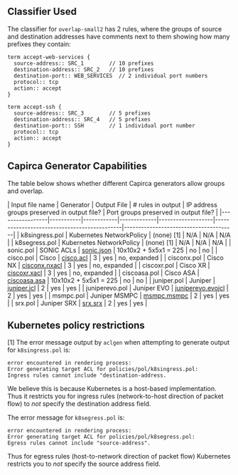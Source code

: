 ## Classifier Used

The classifier for `overlap-small2` has 2 rules, where the groups of
source and destination addresses have comments next to them showing
how many prefixes they contain:

```
term accept-web-services {
  source-address:: SRC_1        // 10 prefixes
  destination-address:: SRC_2   // 10 prefixes
  destination-port:: WEB_SERVICES  // 2 individual port numbers
  protocol:: tcp
  action:: accept
}

term accept-ssh {
  source-address:: SRC_3        // 5 prefixes
  destination-address:: SRC_4   // 5 prefixes
  destination-port:: SSH        // 1 individual port number
  protocol:: tcp
  action:: accept
}
```

## Capirca Generator Capabilities

The table below shows whether different Capirca generators allow
groups and overlap.

| Input file name | Generator | Output File | # rules in output | IP address groups preserved in output file? | Port groups preserved in output file? |
|-----------------|-----------|------------|-------------|-------------------|---------------------------------------------|---------------------------------------|
| k8singress.pol | Kubernetes NetworkPolicy | (none) [1] | N/A | N/A | N/A |
| k8segress.pol | Kubernetes NetworkPolicy | (none) [1] | N/A | N/A | N/A |
| sonic.pol | SONiC ACLs | [sonic.json](sonic.json) | 10x10x2 + 5x5x1 = 225 | no | no |
| cisco.pol | Cisco | [cisco.acl](cisco.acl) | 3 | yes | no, expanded |
| cisconx.pol | Cisco NX | [cisconx.nxacl](cisconx.nxacl) | 3 | yes | no, expanded |
| ciscoxr.pol | Cisco XR | [ciscoxr.xacl](ciscoxr.xacl) | 3 | yes | no, expanded |
| ciscoasa.pol | Cisco ASA | [ciscoasa.asa](ciscoasa.asa) | 10x10x2 + 5x5x1 = 225 | no | no |
| juniper.pol | Juniper | [juniper.jcl](juniper.jcl) | 2 | yes | yes |
| juniperevo.pol | Juniper EVO | [juniperevo.evojcl](juniperevo.evojcl) | 2 | yes | yes |
| msmpc.pol | Juniper MSMPC | [msmpc.msmpc](msmpc.msmpc) | 2 | yes | yes |
| srx.pol | Juniper SRX | [srx.srx](srx.srx) | 2 | yes | yes |


## Kubernetes policy restrictions

[1] The error message output by `aclgen` when attempting to generate
output for `k8singress.pol` is:

```
error encountered in rendering process:
Error generating target ACL for policies/pol/k8singress.pol:
Ingress rules cannot include "destination-address.
```

We believe this is because Kubernetes is a host-based implementation.
Thus it restricts you for ingress rules (network-to-host direction of
packet flow) to _not_ specify the destination address field.

The error message for `k8segress.pol` is:

```
error encountered in rendering process:
Error generating target ACL for policies/pol/k8segress.pol:
Egress rules cannot include "source-address".
```

Thus for egress rules (host-to-network direction of packet flow)
Kubernetes restricts you to _not_ specify the source address field.
